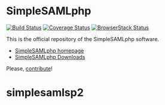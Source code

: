 SimpleSAMLphp
=============
[![Build Status](https://travis-ci.org/simplesamlphp/simplesamlphp.svg?branch=master)](https://travis-ci.org/simplesamlphp/simplesamlphp)
[![Coverage Status](https://codecov.io/gh/simplesamlphp/simplesamlphp/branch/master/graph/badge.svg)](https://codecov.io/gh/simplesamlphp/simplesamlphp)
[![BrowserStack Status](https://automate.browserstack.com/badge.svg?badge_key=LzlCL29sZEVDRXJpdGtxZUdITFA3YjYyUFBBYkVVZDVDcG1YZXRaN2pvTT0tLVhCNzkwVUNGVFVjVFVicUg0R1BNR0E9PQ==--f9efb6f330bd98dd6e3c7b816ac2f0982275a872)](https://automate.browserstack.com/public-build/LzlCL29sZEVDRXJpdGtxZUdITFA3YjYyUFBBYkVVZDVDcG1YZXRaN2pvTT0tLVhCNzkwVUNGVFVjVFVicUg0R1BNR0E9PQ==--f9efb6f330bd98dd6e3c7b816ac2f0982275a872)


This is the official repository of the SimpleSAMLphp software.

* [SimpleSAMLphp homepage](https://simplesamlphp.org)
* [SimpleSAMLphp Downloads](https://simplesamlphp.org/download)

Please, [contribute](CONTRIBUTING.md)!
# simplesamlsp2
